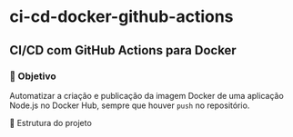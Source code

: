 # ci-cd-docker-github-actions
## CI/CD com GitHub Actions para Docker
### 🎯 Objetivo
Automatizar a criação e publicação da imagem Docker de uma aplicação Node.js no Docker Hub, sempre que houver `push` no repositório.

📁 Estrutura do projeto